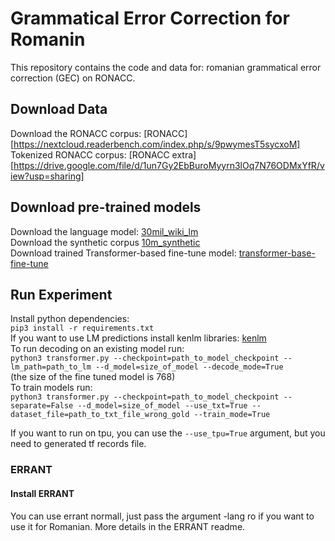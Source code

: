# Grammatical Error Correction for Romanin

This repository contains the code and data for: romanian grammatical error correction (GEC) on RONACC.  

## Download Data 

Download the RONACC corpus: [RONACC][https://nextcloud.readerbench.com/index.php/s/9pwymesT5sycxoM]   
Tokenized RONACC corpus: [RONACC extra][https://drive.google.com/file/d/1un7Gy2EbBuroMyyrn3lOq7N76ODMxYfR/view?usp=sharing]


## Download pre-trained models  
Download the language model: [30mil_wiki_lm](https://nextcloud.readerbench.com/index.php/s/A6WpryeETrj7bJ6)   
Download the synthetic corpus [10m_synthetic](https://nextcloud.readerbench.com/index.php/s/ijWCYZCwR9TM54d/download)   
Download trained Transformer-based fine-tune model: [transformer-base-fine-tune](https://nextcloud.readerbench.com/index.php/s/CPAS95MNyZGsKas)   

## Run Experiment  

Install python dependencies:  
`pip3 install -r requirements.txt`  
If you want to use LM predictions install kenlm libraries: [kenlm](https://github.com/kpu/kenlm)  
To run decoding on an existing model run:  
`python3 transformer.py --checkpoint=path_to_model_checkpoint --lm_path=path_to_lm --d_model=size_of_model --decode_mode=True`  
    (the size of the fine tuned model is 768)  
To train models run:  
`python3 transformer.py --checkpoint=path_to_model_checkpoint --separate=False --d_model=size_of_model --use_txt=True --dataset_file=path_to_txt_file_wrong_gold --train_mode=True`  

If you want to run on tpu, you can use the `--use_tpu=True` argument, but you need to generated tf records file.  

### ERRANT

#### Install ERRANT
You can use errant normall, just pass the argument -lang ro if you want to use it for Romanian.  More details in the ERRANT readme.
